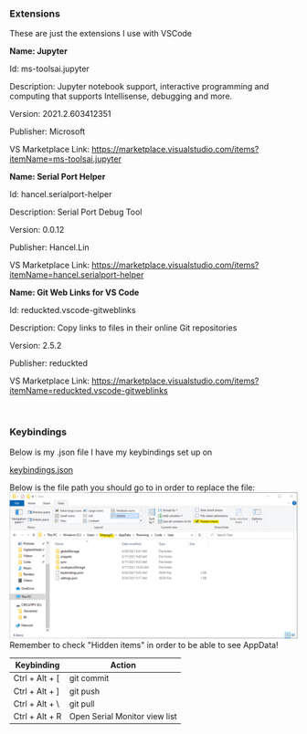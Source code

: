 ### Extensions

These are just the extensions I use with VSCode

**Name: Jupyter**

Id: ms-toolsai.jupyter

Description: Jupyter notebook support, interactive programming and computing that supports Intellisense, debugging and more.

Version: 2021.2.603412351

Publisher: Microsoft

VS Marketplace Link: https://marketplace.visualstudio.com/items?itemName=ms-toolsai.jupyter

**Name: Serial Port Helper**

Id: hancel.serialport-helper

Description: Serial Port Debug Tool

Version: 0.0.12

Publisher: Hancel.Lin

VS Marketplace Link: https://marketplace.visualstudio.com/items?itemName=hancel.serialport-helper

**Name: Git Web Links for VS Code**

Id: reduckted.vscode-gitweblinks

Description: Copy links to files in their online Git repositories

Version: 2.5.2

Publisher: reduckted

VS Marketplace Link: https://marketplace.visualstudio.com/items?itemName=reduckted.vscode-gitweblinks

<br>

### **Keybindings**

Below is my .json file I have my keybindings set up on

[keybindings.json](https://github.com/hheisig51/VigilantWaddle/blob/20a3d56540727a5be1b4c4d0e97052868b421dee/VSCode/keybindings.json?plain=1)

Below is the file path you should go to in order to replace the file:
![C:\Users\hheisig51\AppData\Roaming\Code](https://github.com/hheisig51/VigilantWaddle/blob/20a3d56540727a5be1b4c4d0e97052868b421dee/VSCode/FileForKeyboardShortcuts.png?raw=true)
Remember to check "Hidden items" in order to be able to see AppData!

| Keybinding      | Action                        |
| --------------- | ----------------------------- |
| Ctrl + Alt + [  | git commit                    |
| Ctrl + Alt + ]  | git push                      |
| Ctrl + Alt + \  | git pull                      |
| Ctrl + Alt + R  | Open Serial Monitor view list |
